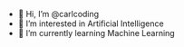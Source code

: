 - 👋 Hi, I’m @carlcoding
- 👀 I’m interested in Artificial Intelligence
- 🌱 I’m currently learning Machine Learning
